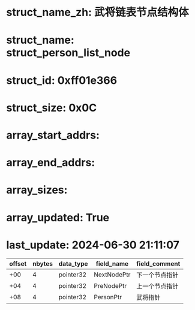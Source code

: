 # struct_name_zh: 武将链表节点结构体
# struct_name: struct_person_list_node
# struct_id: 0xff01e366
# struct_size: 0x0C
# array_start_addrs:
# array_end_addrs:
# array_sizes:
# array_updated: True
# last_update: 2024-06-30 21:11:07


| offset | nbytes | data_type | field_name  | field_comment  |
| ------ | ------ | --------- | ----------- | -------------- |
| +00    | 4      | pointer32 | NextNodePtr | 下一个节点指针 |
| +04    | 4      | pointer32 | PreNodePtr  | 上一个节点指针 |
| +08    | 4      | pointer32 | PersonPtr   | 武将指针       |


